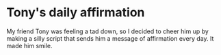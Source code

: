 # Tony's daily affirmation
My friend Tony was feeling a tad down, so I decided to cheer him up by making a silly script that sends him a message of affirmation every day. It made him smile.
